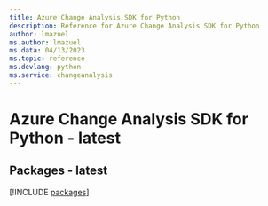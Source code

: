 ```yaml
---
title: Azure Change Analysis SDK for Python
description: Reference for Azure Change Analysis SDK for Python
author: lmazuel
ms.author: lmazuel
ms.data: 04/13/2023
ms.topic: reference
ms.devlang: python
ms.service: changeanalysis
---
```

# Azure Change Analysis SDK for Python - latest
## Packages - latest
[!INCLUDE [packages](change-analysis-index.md)]